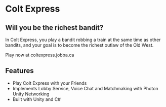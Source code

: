 # Colt Express
## Will you be the richest bandit?



In Colt Express, you play a bandit robbing a train at the same time as other bandits, and your goal is to become the richest outlaw of the Old West. 

Play now at coltexpress.jobba.ca


## Features

- Play Colt Express with your Friends
- Implements Lobby Service, Voice Chat and Matchmaking with Photon Unity Networking
- Built with Unity and C#
